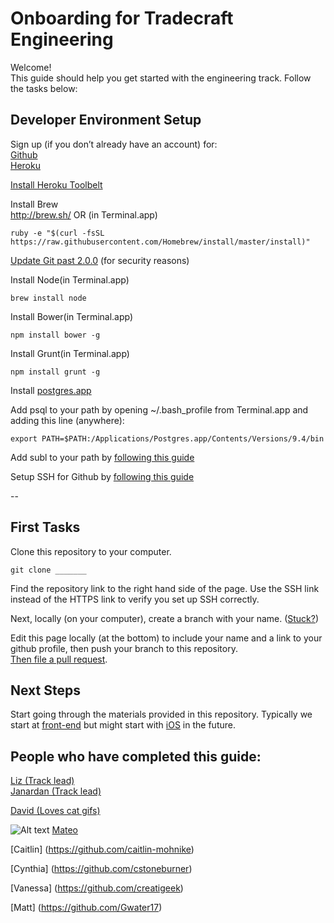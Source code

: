 # Onboarding for Tradecraft Engineering
Welcome!  
This guide should help you get started with the engineering track. Follow the tasks below:  

## Developer Environment Setup

Sign up (if you don’t already have an account) for:  
[Github](http://github.com)  
[Heroku](http://heroku.com)  

[Install Heroku Toolbelt](https://toolbelt.heroku.com/)

Install Brew  
http://brew.sh/ OR (in Terminal.app)  
```shell
ruby -e "$(curl -fsSL https://raw.githubusercontent.com/Homebrew/install/master/install)"
```

[Update Git past 2.0.0](http://git-scm.com/download/mac) (for security reasons)  


Install Node(in Terminal.app)   
```shell
brew install node
```

Install Bower(in Terminal.app)  
```shell
npm install bower -g
```

Install Grunt(in Terminal.app)  
```shell
npm install grunt -g
```

Install [postgres.app](http://postgresapp.com/)  

Add psql to your path by opening ~/.bash_profile from Terminal.app and adding this line (anywhere):
```shell
export PATH=$PATH:/Applications/Postgres.app/Contents/Versions/9.4/bin
```

Add subl to your path by [following this guide](http://www.sublimetext.com/docs/2/osx_command_line.html)  

Setup SSH for Github by [following this guide](https://help.github.com/articles/generating-ssh-keys/)  

--
## First Tasks
Clone this repository to your computer.  
```shell
git clone _______
```
Find the repository link to the right hand side of the page. Use the SSH link instead of the HTTPS link to verify you set up SSH correctly.

Next, locally (on your computer), create a branch with your name. ([Stuck?](https://try.github.io/levels/1/challenges/1))  

Edit this page locally (at the bottom) to include your name and a link to your github profile, then push your branch to this repository.  
[Then file a pull request](https://help.github.com/articles/creating-a-pull-request/).  

## Next Steps
Start going through the materials provided in this repository. Typically we start at [front-end](/front-end) but might start with [iOS](/ios) in the future.


## People who have completed this guide:
[Liz (Track lead)](http://github.com/lizthedeveloper)  
[Janardan (Track lead)](http://github.com/rolken)  

[David (Loves cat gifs)](http://github.com/dladowitz)

![Alt text](http://1-ps.googleusercontent.com/hk/pEsVsjur9-mHhASR14jwUkOv66/www.catgifpage.com/gifs/267.gif.pagespeed.ce.pyTSoDgHCYAZN8v1pVku.gif)
[Mateo](http://github.com/mattphoto)  

[Caitlin] (https://github.com/caitlin-mohnike)

[Cynthia] (https://github.com/cstoneburner)

[Vanessa] (https://github.com/creatigeek)

[Matt] (https://github.com/Gwater17)
